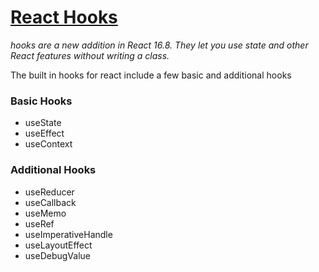 # [React Hooks](https://reactjs.org/docs/hooks-reference.html)

_hooks are a new addition in React 16.8. They let you use state and other React features without writing a class._

The built in hooks for react include a few basic and additional hooks

### Basic Hooks

- useState
- useEffect
- useContext

### Additional Hooks

- useReducer
- useCallback
- useMemo
- useRef
- useImperativeHandle
- useLayoutEffect
- useDebugValue
